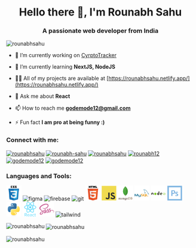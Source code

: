 <h1 align="center">Hello there 👋, I'm Rounabh Sahu</h1>
<h3 align="center">A passionate web developer from India</h3>

<p
 align="left"> <img 
src="https://komarev.com/ghpvc/?username=rounabhsahu&label=Profile%20views&color=0e75b6&style=flat"
 alt="rounabhsahu" /> </p>

<!--<p align="left"> <a 
href="https://github.com/ryo-ma/github-profile-trophy"><img 
src="https://github-profile-trophy.vercel.app/?username=rounabhsahu" 
alt="rounabhsahu" /></a> </p>-->

- 🔭 I’m currently working on [CyrptoTracker](https://github.com/RounabhSahu/CryptoTracker)

- 🌱 I’m currently learning **NextJS, NodeJS**

- 👨‍💻 All of my projects are available at [https://rounabhsahu.netlify.app/](https://rounabhsahu.netlify.app/)

- 💬 Ask me about **React**

- 📫 How to reach me **godemode12@gmail.com**

- ⚡ Fun fact **I am pro at being funny :)**

<h3 align="left">Connect with me:</h3>
<p align="left">
<a
 href="https://codepen.io/rounabhsahu" target="blank"><img 
align="center" 
src="https://raw.githubusercontent.com/rahuldkjain/github-profile-readme-generator/master/src/images/icons/Social/codepen.svg"
 alt="rounabhsahu" height="30" width="40" /></a>
<a 
href="https://linkedin.com/in/rounabh-sahu" target="blank"><img 
align="center" 
src="https://raw.githubusercontent.com/rahuldkjain/github-profile-readme-generator/master/src/images/icons/Social/linked-in-alt.svg"
 alt="rounabh-sahu" height="30" width="40" /></a>
<a 
href="https://kaggle.com/rounabhsahu" target="blank"><img 
align="center" 
src="https://raw.githubusercontent.com/rahuldkjain/github-profile-readme-generator/master/src/images/icons/Social/kaggle.svg"
 alt="rounabhsahu" height="30" width="40" /></a>
<a 
href="https://www.codechef.com/users/rounabh12" 
target="blank"><img align="center" 
src="https://cdn.jsdelivr.net/npm/simple-icons@3.1.0/icons/codechef.svg"
 alt="rounabh12" height="30" width="40" /></a>
<a 
href="https://www.leetcode.com/godemode12" target="blank"><img 
align="center" 
src="https://raw.githubusercontent.com/rahuldkjain/github-profile-readme-generator/master/src/images/icons/Social/leet-code.svg"
 alt="godemode12" height="30" width="40" /></a>
<a 
href="https://auth.geeksforgeeks.org/user/godemode12" 
target="blank"><img align="center" 
src="https://raw.githubusercontent.com/rahuldkjain/github-profile-readme-generator/master/src/images/icons/Social/geeks-for-geeks.svg"
 alt="godemode12" height="30" width="40" /></a>
</p>

<h3 align="left">Languages and Tools:</h3>
<p
 align="left">
<img src="https://raw.githubusercontent.com/devicons/devicon/master/icons/css3/css3-original-wordmark.svg" alt="css3" width="40" height="40"/>

<img src="https://www.vectorlogo.zone/logos/figma/figma-icon.svg" alt="figma" width="40" height="40"/>

<img src="https://www.vectorlogo.zone/logos/firebase/firebase-icon.svg" alt="firebase" width="40" height="40"/>

<img src="https://www.vectorlogo.zone/logos/git-scm/git-scm-icon.svg" alt="git" width="40" height="40"/>

<img src="https://raw.githubusercontent.com/devicons/devicon/master/icons/html5/html5-original-wordmark.svg" alt="html5" width="40" height="40"/>

<img src="https://raw.githubusercontent.com/devicons/devicon/master/icons/javascript/javascript-original.svg" alt="javascript" width="40" height="40"/>

<img src="https://raw.githubusercontent.com/devicons/devicon/master/icons/mongodb/mongodb-original-wordmark.svg" alt="mongodb" width="40" height="40"/>

<img src="https://raw.githubusercontent.com/devicons/devicon/master/icons/mysql/mysql-original-wordmark.svg" alt="mysql" width="40" height="40"/>

<img src="https://raw.githubusercontent.com/devicons/devicon/master/icons/nodejs/nodejs-original-wordmark.svg" alt="nodejs" width="40" height="40"/>

<img src="https://raw.githubusercontent.com/devicons/devicon/master/icons/photoshop/photoshop-line.svg" alt="photoshop" width="40" height="40"/>

<img src="https://raw.githubusercontent.com/devicons/devicon/master/icons/python/python-original.svg" alt="python" width="40" height="40"/>

<img src="https://raw.githubusercontent.com/devicons/devicon/master/icons/react/react-original-wordmark.svg" alt="react" width="40" height="40"/>

<img src="https://raw.githubusercontent.com/devicons/devicon/master/icons/sass/sass-original.svg" alt="sass" width="40" height="40"/>           

<img src="https://www.vectorlogo.zone/logos/tailwindcss/tailwindcss-icon.svg" alt="tailwind" width="40" height="40"/>
        
</p>

<p><img align="left" 
src="https://github-readme-stats.vercel.app/api/top-langs?username=rounabhsahu&show_icons=true&locale=en&layout=compact"
 alt="rounabhsahu" /></p>

<p>&nbsp;<img 
align="center" 
src="https://github-readme-stats.vercel.app/api?username=rounabhsahu&show_icons=true&locale=en"
 alt="rounabhsahu" /></p>

<p><img 
align="center" 
src="https://github-readme-streak-stats.herokuapp.com/?user=rounabhsahu&"
 alt="rounabhsahu" /></p>


